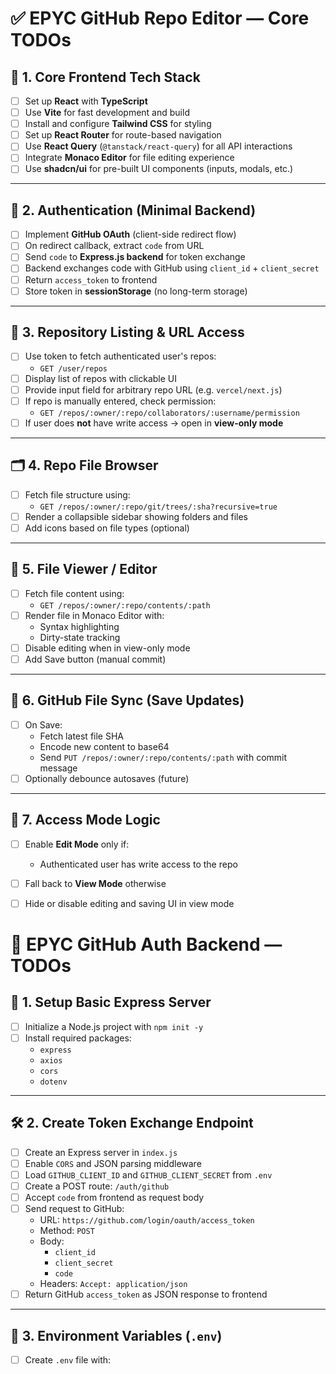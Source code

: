 # ✅ EPYC GitHub Repo Editor — Core TODOs

## 🧩 1. Core Frontend Tech Stack

- [ ] Set up **React** with **TypeScript**
- [ ] Use **Vite** for fast development and build
- [ ] Install and configure **Tailwind CSS** for styling
- [ ] Set up **React Router** for route-based navigation
- [ ] Use **React Query** (`@tanstack/react-query`) for all API interactions
- [ ] Integrate **Monaco Editor** for file editing experience
- [ ] Use **shadcn/ui** for pre-built UI components (inputs, modals, etc.)

---

## 🔐 2. Authentication (Minimal Backend)

- [ ] Implement **GitHub OAuth** (client-side redirect flow)
- [ ] On redirect callback, extract `code` from URL
- [ ] Send `code` to **Express.js backend** for token exchange
- [ ] Backend exchanges code with GitHub using `client_id` + `client_secret`
- [ ] Return `access_token` to frontend
- [ ] Store token in **sessionStorage** (no long-term storage)

---

## 📁 3. Repository Listing & URL Access

- [ ] Use token to fetch authenticated user's repos:
  - `GET /user/repos`
- [ ] Display list of repos with clickable UI
- [ ] Provide input field for arbitrary repo URL (e.g. `vercel/next.js`)
- [ ] If repo is manually entered, check permission:
  - `GET /repos/:owner/:repo/collaborators/:username/permission`
- [ ] If user does **not** have write access → open in **view-only mode**

---

## 🗂️ 4. Repo File Browser

- [ ] Fetch file structure using:
  - `GET /repos/:owner/:repo/git/trees/:sha?recursive=true`
- [ ] Render a collapsible sidebar showing folders and files
- [ ] Add icons based on file types (optional)

---

## 📝 5. File Viewer / Editor

- [ ] Fetch file content using:
  - `GET /repos/:owner/:repo/contents/:path`
- [ ] Render file in Monaco Editor with:
  - Syntax highlighting
  - Dirty-state tracking
- [ ] Disable editing when in view-only mode
- [ ] Add Save button (manual commit)

---

## 🔄 6. GitHub File Sync (Save Updates)

- [ ] On Save:
  - Fetch latest file SHA
  - Encode new content to base64
  - Send `PUT /repos/:owner/:repo/contents/:path` with commit message
- [ ] Optionally debounce autosaves (future)

---

## 🧠 7. Access Mode Logic

- [ ] Enable **Edit Mode** only if:
  - Authenticated user has write access to the repo
- [ ] Fall back to **View Mode** otherwise
- [ ] Hide or disable editing and saving UI in view mode





# 🔐 EPYC GitHub Auth Backend — TODOs

## 🧩 1. Setup Basic Express Server

- [ ] Initialize a Node.js project with `npm init -y`
- [ ] Install required packages:
  - `express`
  - `axios`
  - `cors`
  - `dotenv`

---

## 🛠️ 2. Create Token Exchange Endpoint

- [ ] Create an Express server in `index.js`
- [ ] Enable `CORS` and JSON parsing middleware
- [ ] Load `GITHUB_CLIENT_ID` and `GITHUB_CLIENT_SECRET` from `.env`
- [ ] Create a POST route: `/auth/github`
- [ ] Accept `code` from frontend as request body
- [ ] Send request to GitHub:
  - URL: `https://github.com/login/oauth/access_token`
  - Method: `POST`
  - Body:
    - `client_id`
    - `client_secret`
    - `code`
  - Headers: `Accept: application/json`
- [ ] Return GitHub `access_token` as JSON response to frontend

---

## 🔐 3. Environment Variables (`.env`)

- [ ] Create `.env` file with:
